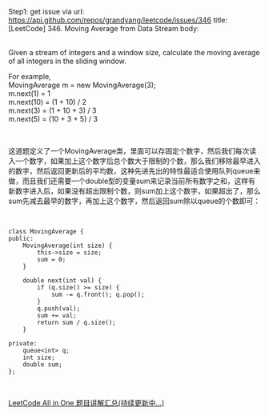 Step1: get issue via url: https://api.github.com/repos/grandyang/leetcode/issues/346 
 title:[LeetCode] 346. Moving Average from Data Stream 
 body:  
  

Given a stream of integers and a window size, calculate the moving average of all integers in the sliding window.

For example,  
MovingAverage m = new MovingAverage(3);  
m.next(1) = 1  
m.next(10) = (1 + 10) / 2  
m.next(3) = (1 + 10 + 3) / 3  
m.next(5) = (10 + 3 + 5) / 3 

 

这道题定义了一个MovingAverage类，里面可以存固定个数字，然后我们每次读入一个数字，如果加上这个数字后总个数大于限制的个数，那么我们移除最早进入的数字，然后返回更新后的平均数，这种先进先出的特性最适合使用队列queue来做，而且我们还需要一个double型的变量sum来记录当前所有数字之和，这样有新数字进入后，如果没有超出限制个数，则sum加上这个数字，如果超出了，那么sum先减去最早的数字，再加上这个数字，然后返回sum除以queue的个数即可：

 
    
    
    class MovingAverage {
    public:
        MovingAverage(int size) {
            this->size = size;
            sum = 0;
        }
        
        double next(int val) {
            if (q.size() >= size) {
                sum -= q.front(); q.pop();
            }
            q.push(val);
            sum += val;
            return sum / q.size();
        }
        
    private:
        queue<int> q;
        int size;
        double sum;
    };

 

[LeetCode All in One 题目讲解汇总(持续更新中...)](http://www.cnblogs.com/grandyang/p/4606334.html)
